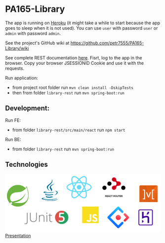 # PA165-Library

The app is running on [Heroku](https://pa165-library.herokuapp.com/) (it might take a while to start because the app goes to sleep when it is not used).
You can use `user` with password `user` or `admin` with password `admin`.

See the project's GitHub wiki at https://github.com/petr7555/PA165-Library/wiki

See complete REST documentation [here](https://documenter.getpostman.com/view/9355808/SzfAzmgs?version=latest).
Fisrt, log to the app in the browser. Copy your browser JSESSIONID Cookie and use it with the requests.

Run application:
* from project root folder run `mvn clean install -DskipTests`
* then from folder `library-rest` run `mvn spring-boot:run`


## Development:

Run FE:
* from folder `library-rest/src/main/react` run `npm start`

Run BE:
* from folder `library-rest` run `mvn spring-boot:run`

## Technologies
![Technologies used](https://github.com/petr7555/PA165-Library/blob/master/docs/technologies.PNG)
[Presentation](https://docs.google.com/presentation/d/1guReZ06l8OnDNLTPyGrTZ3cfEIyQ8Wz-0AIRIfOs3Bw/edit?usp=sharing)
